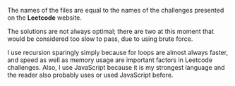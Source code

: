 The names of the files are equal to the names of the challenges presented on the **Leetcode** website.

The solutions are not always optimal; there are two at this moment that would be considered too slow to pass, due to using brute force.
 
I use recursion sparingly simply because for loops are almost always faster, and speed as well as memory usage are important factors in Leetcode challenges. Also, I use JavaScript because it is my strongest language and the reader also probably uses or used JavaScript before.